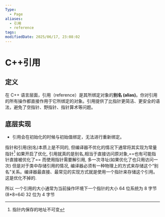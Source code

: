 ```yaml
---
Type:
  - Page
aliases:
  - 引用
  - reference
tags: 
modifiedDate: 2025/06/17, 23:08:02
---
```


# C++引用

## 定义

在 C++ 语言层面，引用（reference）是其所绑定对象的**别名 (alias)**。你对引用的所有操作都直接作用于它所绑定的对象。引用提供了比指针更简洁、更安全的语法，避免了空指针、野指针、指针算术等问题。

## 底层实现

- 引用会在初始化的时候与初始值绑定，无法进行重新绑定。

指针和引用(别名)本质上是不同的, 但编译器不优化的情况下通常将其实现为常量指针[^1]
如果开启了优化, 引用就真的是别名,相当于直接访问原对象,==也有可能指针直接被优化了==
而使用指针需要解引用, 多一次寻址(如果优化了也只用访问一次)
但是对于类中存储引用的情况, 编译器必须有一种物理上的方式来存储这个“别名”关系。编译器最直接、最常见的实现方式就是使用一个指针来存储这个引用。这是优化不掉的.

所以 一个引用的大小通常为当前操作环境下一个指针的大小
64 位系统为 8 字节 (8\*8=64)
32 位为 4 字节

[^1]: 指针内保存的地址不可变
